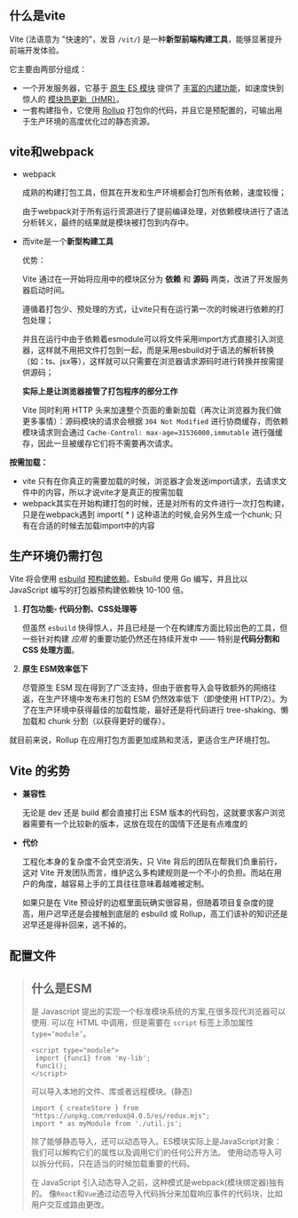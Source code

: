 ## 什么是vite

Vite (法语意为 "快速的"，发音 `/vit/`) 是一种**新型前端构建工具**，能够显著提升前端开发体验。

它主要由两部分组成：

- 一个开发服务器，它基于 [原生 ES 模块](https://developer.mozilla.org/en-US/docs/Web/JavaScript/Guide/Modules) 提供了 [丰富的内建功能](https://vitejs.bootcss.com/guide/features.html)，如速度快到惊人的 [模块热更新（HMR）](https://vitejs.bootcss.com/guide/features.html#hot-module-replacement)。
- 一套构建指令，它使用 [Rollup](https://rollupjs.org/) 打包你的代码，并且它是预配置的，可输出用于生产环境的高度优化过的静态资源。

## vite和webpack

- webpack

  成熟的构建打包工具，但其在开发和生产环境都会打包所有依赖，速度较慢；

  由于webpack对于所有运行资源进行了提前编译处理，对依赖模块进行了语法分析转义，最终的结果就是模块被打包到内存中。

- 而vite是一个**新型构建工具**

  优势：

  Vite 通过在一开始将应用中的模块区分为 **依赖** 和 **源码** 两类，改进了开发服务器启动时间。

  遵循着打包少、预处理的方式，让vite只有在运行第一次的时候进行依赖的打包处理；

  并且在运行中由于依赖着esmodule可以将文件采用import方式直接引入浏览器，这样就不用把文件打包到一起，而是采用esbuild对于语法的解析转换（如：ts、jsx等），这样就可以只需要在浏览器请求源码时进行转换并按需提供源码；

  **实际上是让浏览器接管了打包程序的部分工作**

  Vite 同时利用 HTTP 头来加速整个页面的重新加载（再次让浏览器为我们做更多事情）：源码模块的请求会根据 `304 Not Modified` 进行协商缓存，而依赖模块请求则会通过 `Cache-Control: max-age=31536000,immutable` 进行强缓存，因此一旦被缓存它们将不需要再次请求。

**按需加载：**

- vite 只有在你真正的需要加载的时候，浏览器才会发送import请求，去请求文件中的内容，所以才说vite才是真正的按需加载
- webpack其实在开始构建打包的时候，还是对所有的文件进行一次打包构建，只是在webpack遇到 import( * ) 这种语法的时候,会另外生成一个chunk; 只有在合适的时候去加载import中的内容

## 生产环境仍需打包

Vite 将会使用 [esbuild](https://esbuild.github.io/) [预构建依赖](https://vitejs.bootcss.com/guide/dep-pre-bundling.html)。Esbuild 使用 Go 编写，并且比以 JavaScript 编写的打包器预构建依赖快 10-100 倍。

1. **打包功能- 代码分割、CSS处理等**

   但虽然 `esbuild` 快得惊人，并且已经是一个在构建库方面比较出色的工具，但一些针对构建 *应用* 的重要功能仍然还在持续开发中 —— 特别是**代码分割和 CSS 处理方面**。

2. **原生 ESM效率低下**

   尽管原生 ESM 现在得到了广泛支持，但由于嵌套导入会导致额外的网络往返，在生产环境中发布未打包的 ESM 仍然效率低下（即使使用 HTTP/2）。为了在生产环境中获得最佳的加载性能，最好还是将代码进行 tree-shaking、懒加载和 chunk 分割（以获得更好的缓存）。

就目前来说，Rollup 在应用打包方面更加成熟和灵活，更适合生产环境打包。



## Vite 的劣势

- **兼容性**

  无论是 dev 还是 build 都会直接打出 ESM 版本的代码包，这就要求客户浏览器需要有一个比较新的版本，这放在现在的国情下还是有点难度的

- **代价**

  工程化本身的复杂度不会凭空消失，只 Vite 背后的团队在帮我们负重前行，这对 Vite 开发团队而言，维护这么多构建规则是一个不小的负担。而站在用户的角度，越容易上手的工具往往意味着越难被定制。

  如果只是在 Vite 预设好的边框里面玩确实很容易，但随着项目复杂度的提高，用户迟早还是会接触到底层的 esbuild 或 Rollup，高工们该补的知识还是迟早还是得补回来，逃不掉的。

  



## 配置文件













> ## 什么是ESM
>
> 是 Javascript 提出的实现一个标准模块系统的方案,在很多现代浏览器可以使用. 可以在 HTML 中调用，但是需要在 `script` 标签上添加属性 `type=‘module’`。
>
> ```
> <script type="module">
>  import {func1} from 'my-lib';
>  func1();
> </script>
> ```
>
> 可以导入本地的文件、库或者远程模块。(静态)
>
> ```
> import { createStore } from "https://unpkg.com/redux@4.0.5/es/redux.mjs";
> import * as myModule from './util.js';
> ```
>
> 除了能够静态导入，还可以动态导入。ES模块实际上是JavaScript对象：我们可以解构它们的属性以及调用它们的任何公开方法。 
> 使用动态导入可以拆分代码，只在适当的时候加载重要的代码。
>
> 在 JavaScript 引入动态导入之前，这种模式是webpack(模块绑定器)独有的。 像`React`和`Vue`通过动态导入代码拆分来加载响应事件的代码块，比如用户交互或路由更改。













